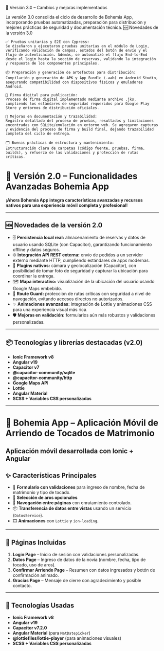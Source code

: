 🚀 Versión 3.0 – Cambios y mejoras implementados

La versión 3.0 consolida el ciclo de desarrollo de Bohemia App, incorporando pruebas automatizadas, preparación para distribución y mejores prácticas de seguridad y documentación técnica.
🆕 Novedades de la versión 3.0

    ✅ Pruebas unitarias y E2E con Cypress:
    Se diseñaron y ejecutaron pruebas unitarias en el módulo de Login, verificando validación de campos, estados del botón de envío y el flujo de autenticación. Además, se automatizó el flujo End-to-End desde el login hasta la sección de reservas, validando la integración y respuesta de los componentes principales.

    📦 Preparación y generación de artefactos para distribución:
    Compilación y generación de APK y App Bundle (.aab) en Android Studio, asegurando compatibilidad con dispositivos físicos y emuladores Android.

    🔏 Firma digital para publicación:
    Proceso de firma digital implementado mediante archivo .jks, cumpliendo los estándares de seguridad requeridos para Google Play Store y entornos de distribución oficiales.

    📝 Mejoras en documentación y trazabilidad:
    Registro detallado del proceso de pruebas, resultados y limitaciones encontradas con SQLite/emulación en entorno web. Se agregaron capturas y evidencia del proceso de firma y build final, dejando trazabilidad completa del ciclo de entrega.

    🗂️ Buenas prácticas de estructura y mantenimiento:
    Estructuración clara de carpetas (código fuente, pruebas, firma, builds), y refuerzo de las validaciones y protección de rutas críticas.

# 🚀 Versión 2.0 – Funcionalidades Avanzadas Bohemia App

**¡Ahora Bohemia App integra características avanzadas y recursos nativos para una experiencia móvil completa y profesional!**

---

## 🆕 Novedades de la versión 2.0

- 🗄️ **Persistencia local real:** almacenamiento de reservas y datos de usuario usando SQLite (con Capacitor), garantizando funcionamiento offline y datos seguros.
- 🌐 **Integración API REST externa:** envío de pedidos a un servidor externo mediante HTTP, cumpliendo estándares de apps modernas.
- 📸 **Plugins nativos:** cámara y geolocalización (Capacitor), con posibilidad de tomar foto de seguridad y capturar la ubicación para coordinar la entrega.
- 🗺️ **Mapa interactivo:** visualización de la ubicación del usuario usando Google Maps embebido.
- 🔐 **Route Guard:** protección de rutas críticas con seguridad a nivel de navegación, evitando accesos directos no autorizados.
- ✨ **Animaciones avanzadas:** integración de Lottie y animaciones CSS para una experiencia visual más rica.
- 🛡️ **Mejoras en validación:** formularios aún más robustos y validaciones personalizadas.

---

## 📦 Tecnologías y librerías destacadas (v2.0)
- **Ionic Framework v8**
- **Angular v19**
- **Capacitor v7**
- **@capacitor-community/sqlite**
- **@capacitor-community/http**
- **Google Maps API**
- **Lottie**
- **Angular Material**
- **SCSS + Variables CSS personalizadas**

-----------------------------------------------------------------------------------------------------------------------------------------------------------------------------------------------



# 💎 Bohemia App – Aplicación Móvil de Arriendo de Tocados de Matrimonio

Aplicación móvil desarrollada con **Ionic + Angular**
---

## ✨ Características Principales

- 🧠 **Formulario con validaciones** para ingreso de nombre, fecha de matrimonio y tipo de tocado.
- 💍 **Selección de aros opcionales** 
- 🔄 **Navegación entre páginas** con enrutamiento controlado.
- 📦 **Transferencia de datos entre vistas** usando un servicio (`DatosService`).
- 🎞️ **Animaciones** con `Lottie` y `ion-loading`.


---

## 📱 Páginas Incluidas

1. **Login Page** – Inicio de sesión con validaciones personalizadas.
2. **Datos Page** – Ingreso de datos de la novia (nombre, fecha, tipo de tocado, uso de aros).
3. **Confirmar Arriendo Page** – Resumen con datos ingresados y botón de confirmación animado.
4. **Gracias Page** – Mensaje de cierre con agradecimiento y posible contacto.


---

## 🔧 Tecnologías Usadas

- **Ionic Framework v8**
- **Angular v19**
- **Capacitor v7.2.0**
- **Angular Material** (para `MatDatepicker`)
- **@lottiefiles/lottie-player** (para animaciones visuales)
- **SCSS + Variables CSS personalizadas**


